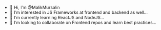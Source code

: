 - 👋 Hi, I’m @MalikMursalin
- 👀 I’m interested in JS Frameworks at frontend and backend as well...
- 🌱 I’m currently learning ReactJS and NodeJS...
- 💞️ I’m looking to collaborate on Frontend repos and learn best practices...

<!---
MalikMursalin/MalikMursalin is a ✨ special ✨ repository because its `README.md` (this file) appears on your GitHub profile.
You can click the Preview link to take a look at your changes.
--->
